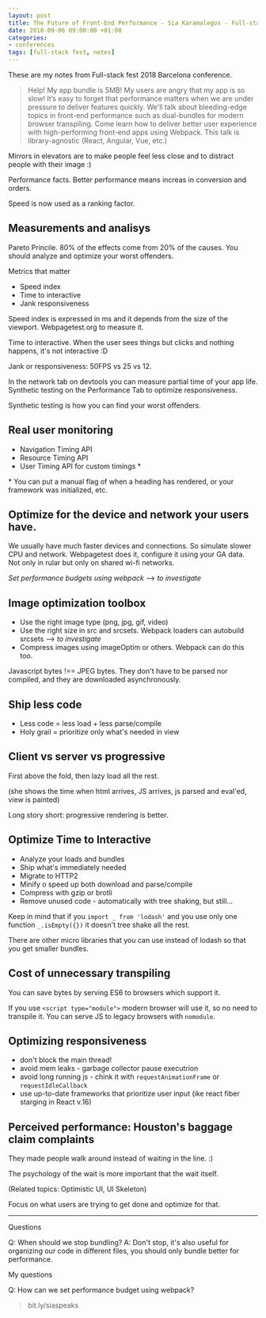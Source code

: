 ```yaml
---
layout: post
title: The Future of Front-End Performance - Sia Karamalegos - Full-stack Fest 2018
date: 2018-09-06 09:00:00 +01:00
categories:
- conferences
tags: [full-stack fest, notes]
---
```


These are my notes from Full-stack fest 2018 Barcelona conference.

> Help! My app bundle is 5MB! My users are angry that my app is so slow! It’s easy to forget that performance matters when we are under pressure to deliver features quickly.
> We'll talk about bleeding-edge topics in front-end performance such as dual-bundles for modern browser transpiling.
> Come learn how to deliver better user experience with high-performing front-end apps using Webpack. This talk is library-agnostic (React, Angular, Vue, etc.)

Mirrors in elevators are to make people feel less close and to distract people with their image :)

Performance facts. Better performance means increas in conversion and orders.

Speed is now used as a ranking factor.

## Measurements and analisys

Pareto Princile.
80% of the effects come from 20% of the causes.
You should analyze and optimize your worst offenders.

Metrics that matter
- Speed index
- Time to interactive
- Jank responsiveness

Speed index is expressed in ms and it depends from the size of the viewport. Webpagetest.org to measure it.

Time to interactive. When the user sees things but clicks and nothing happens, it's not interactive :D

Jank or responsiveness: 50FPS vs 25 vs 12. 

In the network tab on devtools you can measure partial time of your app life. Synthetic testing on the Performance Tab to optimize responsiveness. 

Synthetic testing is how you can find your worst offenders.

## Real user monitoring

- Navigation Timing API
- Resource Timing API
- User Timing API for custom timings \*

\* You can put a manual flag of when a heading has rendered, or your framework was initialized, etc.

## Optimize for the device and network your users have.

We usually have much faster devices and connections. So simulate slower CPU and network. Webpagetest does it, configure it using your GA data. Not only in rular but only on shared wi-fi networks.

*Set performance budgets using webpack* --> _to investigate_

## Image optimization toolbox

* Use the right image type (png, jpg, gif, video)
* Use the right size in src and srcsets. Webpack loaders can autobuild srcsets --> _to investigate_
* Compress images using imageOptim or others. Webpack can do this too.

Javascript bytes !== JPEG bytes. They don't have to be parsed nor compiled, and they are downloaded asynchronously.

## Ship less code

* Less code = less load + less parse/compile
* Holy grail = prioritize only what's needed in view

## Client vs server vs progressive

First above the fold, then lazy load all the rest.

(she shows the time when html arrives, JS arrives, js parsed and eval'ed, view is painted)

Long story short: progressive rendering is better.

## Optimize Time to Interactive

- Analyze your loads and bundles
- Ship what's immediately needed
- Migrate to HTTP2
- Minify o speed up both download and parse/compile
- Compress with gzip or brotli
- Remove unused code - automatically with tree shaking, but still... 

Keep in mind that if you `import _ from 'lodash'` and you use only one function `_.isEmpty({})` it doesn't tree shake all the rest.

There are other micro libraries that you can use instead of lodash so that you get smaller bundles.

## Cost of unnecessary transpiling

You can save bytes by serving ES6 to browsers which support it.

If you use `<script type="module">` modern browser will use it, so no need to transpile it. You can serve JS to legacy browsers with `nomodule`.

## Optimizing responsiveness

- don't block the main thread!
- avoid mem leaks - garbage collector pause executrion
- avoid long running js - chink it with `requestAnimationFrame` or `requestIdleCallback`
- use up-to-date frameworks that prioritize user input (ike react fiber starging in React v.16)

## Perceived performance: Houston's baggage claim complaints

They made people walk around instead of waiting in the line. :)

The psychology of the wait is more important that the wait itself.

(Related topics: Optimistic UI, UI Skeleton)

Focus on what users are trying to get done and optimize for that.

---

Questions

Q: When should we stop bundling? 
A: Don't stop, it's also useful for organizing our code in different files, you should only bundle better for performance.

My questions

Q: How can we set performance budget using webpack?

> bit.ly/siaspeaks